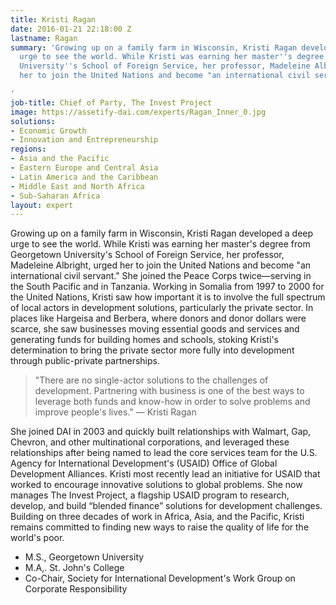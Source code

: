 ```yaml
---
title: Kristi Ragan
date: 2016-01-21 22:18:00 Z
lastname: Ragan
summary: 'Growing up on a family farm in Wisconsin, Kristi Ragan developed a deep
  urge to see the world. While Kristi was earning her master''s degree from Georgetown
  University''s School of Foreign Service, her professor, Madeleine Albright, urged
  her to join the United Nations and become "an international civil servant."

'
job-title: Chief of Party, The Invest Project
image: https://assetify-dai.com/experts/Ragan_Inner_0.jpg
solutions:
- Economic Growth
- Innovation and Entrepreneurship
regions:
- Asia and the Pacific
- Eastern Europe and Central Asia
- Latin America and the Caribbean
- Middle East and North Africa
- Sub-Saharan Africa
layout: expert
---
```


Growing up on a family farm in Wisconsin, Kristi Ragan developed a deep urge to see the world. While Kristi was earning her master's degree from Georgetown University's School of Foreign Service, her professor, Madeleine Albright, urged her to join the United Nations and become "an international civil servant." She joined the Peace Corps twice—serving in the South Pacific and in Tanzania. Working in Somalia from 1997 to 2000 for the United Nations, Kristi saw how important it is to involve the full spectrum of local actors in development solutions, particularly the private sector. In places like Hargeisa and Berbera, where donors and donor dollars were scarce, she saw businesses moving essential goods and services and generating funds for building homes and schools, stoking Kristi's determination to bring the private sector more fully into development through public-private partnerships.

>"There are no single-actor solutions to the challenges of development. Partnering with business is one of the best ways to leverage both funds and know-how in order to solve problems and improve people's lives." — Kristi Ragan

She joined DAI in 2003 and quickly built relationships with Walmart, Gap, Chevron, and other multinational corporations, and leveraged these relationships after being named to lead the core services team for the U.S. Agency for International Development's (USAID) Office of Global Development Alliances. Kristi most recently lead an initiative for USAID that worked to encourage innovative solutions to global problems. She now manages The Invest Project, a flagship USAID program to research, develop, and build “blended finance” solutions for development challenges. Building on three decades of work in Africa, Asia, and the Pacific, Kristi remains committed to finding new ways to raise the quality of life for the world's poor.

* M.S., Georgetown University
* M.A,. St. John's College
* Co-Chair, Society for International Development's Work Group on Corporate Responsibility
